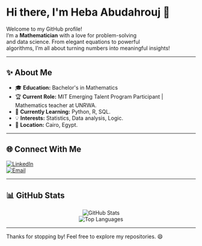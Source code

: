 # Hi there, I'm Heba Abudahrouj 🚀

Welcome to my GitHub profile!  
I’m a **Mathematician** with a love for problem-solving  
and data science. From elegant equations to powerful  
algorithms, I’m all about turning numbers into meaningful insights!

---

## ✨ About Me

- 🎓 **Education:** Bachelor's in Mathematics  
- 🏆 **Current Role:** MIT Emerging Talent Program Participant |  
  Mathematics teacher at UNRWA.  
- 🌱 **Currently Learning:** Python, R, SQL.  
- 💡 **Interests:** Statistics, Data analysis, Logic.  
- 📍 **Location:** Cairo, Egypt.  

---

## 🌐 Connect With Me

[![LinkedIn](https://img.shields.io/badge/-LinkedIn-blue?style=for-the-badge&logo=linkedin&logoColor=white)](https://www.linkedin.com/in/heba-abu-dahrouj-b36456339/)  
[![Email](https://img.shields.io/badge/-Email-d14836?style=for-the-badge&logo=gmail&logoColor=white)](mailto:heba94153@hotmail.com)

---

## 📊 GitHub Stats

<center>
  
![GitHub Stats](https://github-readme-stats.vercel.app/api?username=heba3&show_icons=true&theme=tokyonight)  
![Top Languages](https://github-readme-stats.vercel.app/api/top-langs/?username=heba3&layout=compact&theme=tokyonight)

</center>

---

Thanks for stopping by! Feel free to explore my repositories. 😄
